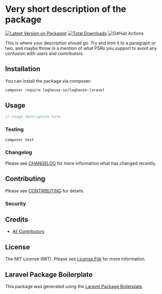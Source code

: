 # Very short description of the package

[![Latest Version on Packagist](https://img.shields.io/packagist/v/loghouse-io/loghouse-laravel.svg?style=flat-square)](https://packagist.org/packages/loghouse-io/loghouse-laravel)
[![Total Downloads](https://img.shields.io/packagist/dt/loghouse-io/loghouse-laravel.svg?style=flat-square)](https://packagist.org/packages/loghouse-io/loghouse-laravel)
![GitHub Actions](https://github.com/loghouse-io/loghouse-laravel/actions/workflows/main.yml/badge.svg)

This is where your description should go. Try and limit it to a paragraph or two, and maybe throw in a mention of what PSRs you support to avoid any confusion with users and contributors.

## Installation

You can install the package via composer:

```bash
composer require loghouse-io/loghouse-laravel
```

## Usage

```php
// Usage description here
```

### Testing

```bash
composer test
```

### Changelog

Please see [CHANGELOG](CHANGELOG.md) for more information what has changed recently.

## Contributing

Please see [CONTRIBUTING](CONTRIBUTING.md) for details.

### Security

## Credits

-   [All Contributors](../../contributors)

## License

The MIT License (MIT). Please see [License File](LICENSE.md) for more information.

## Laravel Package Boilerplate

This package was generated using the [Laravel Package Boilerplate](https://laravelpackageboilerplate.com).

